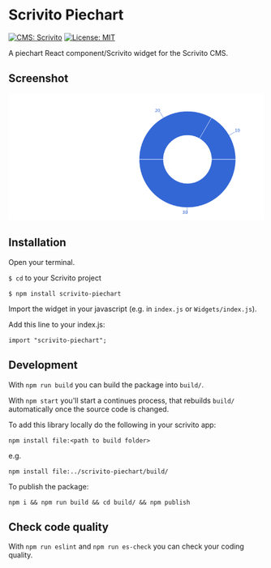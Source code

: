 # Scrivito Piechart
[![CMS: Scrivito](https://img.shields.io/badge/CMS-Scrivito-brightgreen.svg)](https://scrivito.com) [![License: MIT](https://img.shields.io/badge/License-MIT-blue.svg)](https://opensource.org/licenses/MIT)

A piechart React component/Scrivito widget for the Scrivito CMS.

## Screenshot

![Screenshot](https://raw.githubusercontent.com/mdwp/scrivito-piechart/master/piechart-screenshot.png)

## Installation

Open your terminal.

`$ cd` to your Scrivito project

```
$ npm install scrivito-piechart
```

Import the widget in your javascript (e.g. in `index.js` or `Widgets/index.js`).

Add this line to your index.js:

```
import "scrivito-piechart";
```

## Development

With `npm run build` you can build the package into `build/`.

With `npm start` you'll start a continues process, that rebuilds `build/` automatically once the source code is changed.

To add this library locally do the following in your scrivito app:

```
npm install file:<path to build folder>
```

e.g.

```
npm install file:../scrivito-piechart/build/
```

To publish the package:

```
npm i && npm run build && cd build/ && npm publish
```

## Check code quality

With `npm run eslint` and `npm run es-check` you can check your coding quality.